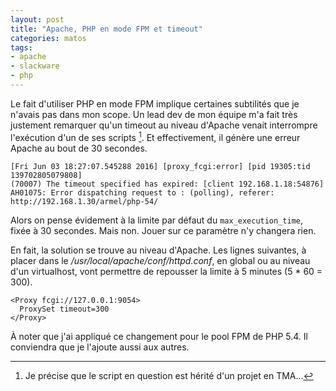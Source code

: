 ```yaml
---
layout: post
title: "Apache, PHP en mode FPM et timeout"
categories: matos
tags:
- apache
- slackware
- php
---
```

Le fait d'utiliser PHP en mode FPM implique certaines subtilités que je n'avais pas dans mon scope.
Un lead dev de mon équipe m'a fait très justement remarquer qu'un timeout au niveau d'Apache venait interrompre l'exécution d'un de ses scripts [^1]. 
Et effectivement, il génère une erreur Apache au bout de 30 secondes.

```
[Fri Jun 03 18:27:07.545288 2016] [proxy_fcgi:error] [pid 19305:tid 139702805079808]
(70007) The timeout specified has expired: [client 192.168.1.18:54876]
AH01075: Error dispatching request to : (polling), referer: http://192.168.1.30/armel/php-54/

```

Alors on pense évidement à la limite par défaut du `max_execution_time`, fixée à 30 secondes. Mais non. Jouer sur ce paramètre n'y changera rien.

En fait, la solution se trouve au niveau d'Apache. Les lignes suivantes, à placer dans le */usr/local/apache/conf/httpd.conf*, en global ou au niveau d'un virtualhost, vont permettre de repousser la limite à 5 minutes (5 * 60 = 300).

```
<Proxy fcgi://127.0.0.1:9054>
  ProxySet timeout=300
</Proxy>
```

À noter que j'ai appliqué ce changement pour le pool FPM de PHP 5.4. Il conviendra que je l'ajoute aussi aux autres.

[^1]: Je précise que le script en question est hérité d'un projet en TMA... 